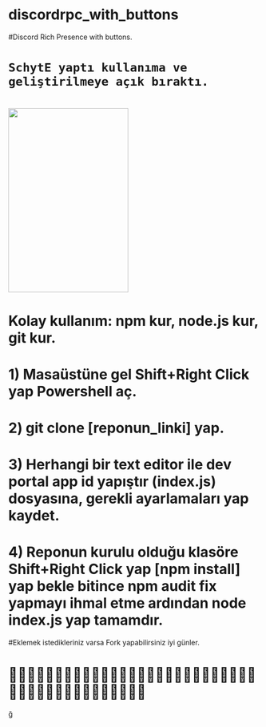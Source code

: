 # discordrpc_with_buttons
#Discord Rich Presence with buttons.
# ```SchytE yaptı kullanıma ve geliştirilmeye açık bıraktı.```
# <img alt="" src="https://media.discordapp.net/attachments/331814278808076288/801514315349229669/unknown.png" style="width: 240px; height: 368px;">
# Kolay kullanım: npm kur, node.js kur, git kur.
# 1) Masaüstüne gel Shift+Right Click yap Powershell aç.
# 2) git clone [reponun_linki] yap.
# 3) Herhangi bir text editor ile dev portal app id yapıştır (index.js) dosyasına, gerekli ayarlamaları yap kaydet.
# 4) Reponun kurulu olduğu klasöre Shift+Right Click yap [npm install] yap bekle bitince npm audit fix yapmayı ihmal etme ardından node index.js yap tamamdır.
#Eklemek istedikleriniz varsa Fork yapabilirsiniz iyi günler.
# 🤡🤡🤡🤡🤡🤡🤡🤡🤡🤡🤡🤡🤡🤡🤡🤡🤡🤡🤡🤡🤡🤡🤡🤡🤡🤡🤡🤡🤡🤡🤡🤡🤡🤡🤡🤡🤡🤡🤡🤡🤡🤡
 ğ
